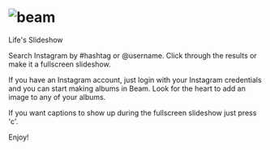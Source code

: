 ![beam](http://imagizer.imageshack.us/v2/280x200q90/138/6t7w.png)
========
Life's Slideshow

Search Instagram by #hashtag or @username.  Click through the results or make it a fullscreen slideshow.

If you have an Instagram account, just login with your Instagram credentials and you can start making albums in Beam.  Look for the heart to add an image to any of your albums.  

If you want captions to show up during the fullscreen slideshow just press 'c'.

Enjoy!

